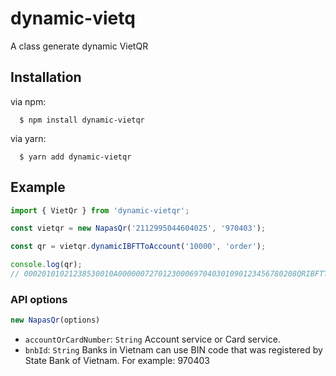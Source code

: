 dynamic-vietq
=============

A class generate dynamic VietQR

Installation
------------
  via npm:

      $ npm install dynamic-vietqr

  via yarn:

      $ yarn add dynamic-vietqr

Example
----------------
```ts
import { VietQr } from 'dynamic-vietqr';

const vietqr = new NapasQr('2112995044604025', '970403');

const qr = vietqr.dynamicIBFTToAccount('10000', 'order');

console.log(qr);
// 00020101021238530010A0000007270123000697040301090123456780208QRIBFTTA530370454061000005802VN62090805order6304D44C

```

### API options

``` js
new NapasQr(options)
```
 - `accountOrCardNumber`: `String` Account service or Card service.
 - `bnbId`: `String` Banks in Vietnam can use BIN code that was registered by State Bank of Vietnam. For example: 970403
 